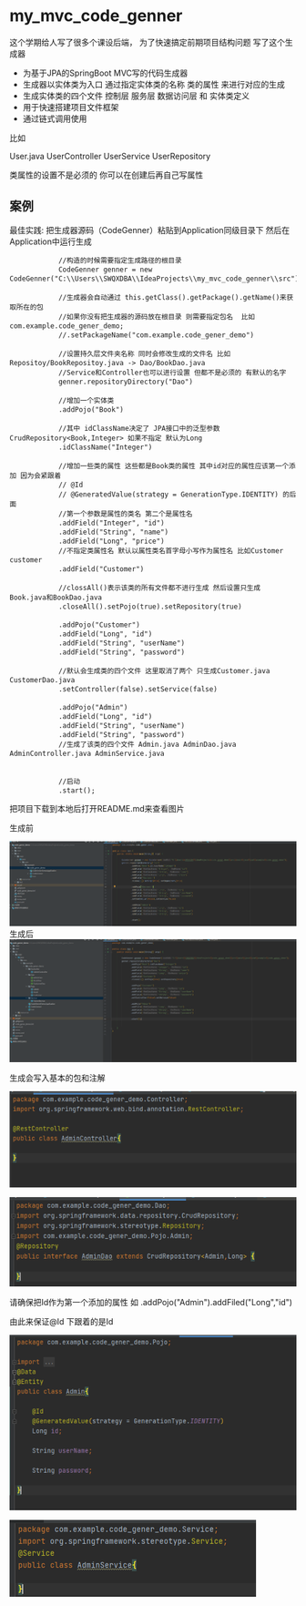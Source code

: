# my_mvc_code_genner


这个学期给人写了很多个课设后端， 为了快速搞定前期项目结构问题 写了这个生成器


* 为基于JPA的SpringBoot MVC写的代码生成器
* 生成器以实体类为入口 通过指定实体类的名称 类的属性 来进行对应的生成
* 生成实体类的四个文件 控制层 服务层 数据访问层 和 实体类定义
* 用于快速搭建项目文件框架
* 通过链式调用使用


  
比如
  
User.java UserController UserService UserRepository

类属性的设置不是必须的 你可以在创建后再自己写属性


## 案例 
最佳实践: 把生成器源码（CodeGenner）粘贴到Application同级目录下  然后在Application中运行生成

                //构造的时候需要指定生成路径的根目录 
                CodeGenner genner = new CodeGenner("C:\\Users\\SWQXDBA\\IdeaProjects\\my_mvc_code_genner\\src");

                //生成器会自动通过 this.getClass().getPackage().getName()来获取所在的包
                //如果你没有把生成器的源码放在根目录 则需要指定包名  比如  com.example.code_gener_demo; 
                //.setPackageName("com.example.code_gener_demo")

                //设置持久层文件夹名称 同时会修改生成的文件名 比如Repositoy/BookRepositoy.java -> Dao/BookDao.java
                //Service和Controller也可以进行设置 但都不是必须的 有默认的名字
                genner.repositoryDirectory("Dao")

                //增加一个实体类
                .addPojo("Book")

                //其中 idClassName决定了 JPA接口中的泛型参数 CrudRepository<Book,Integer> 如果不指定 默认为Long
                .idClassName("Integer")

                //增加一些类的属性 这些都是Book类的属性 其中id对应的属性应该第一个添加 因为会紧跟着   
                // @Id
                // @GeneratedValue(strategy = GenerationType.IDENTITY) 的后面
                //第一个参数是属性的类名 第二个是属性名
                .addField("Integer", "id")
                .addField("String", "name")
                .addField("Long", "price")
                //不指定类属性名 默认以属性类名首字母小写作为属性名 比如Customer customer
                .addField("Customer")

                //clossAll()表示该类的所有文件都不进行生成 然后设置只生成Book.java和BookDao.java
                .closeAll().setPojo(true).setRepository(true)

                .addPojo("Customer")
                .addField("Long", "id")
                .addField("String", "userName")
                .addField("String", "password")

                //默认会生成类的四个文件 这里取消了两个 只生成Customer.java CustomerDao.java
                .setController(false).setService(false)

                .addPojo("Admin")
                .addField("Long", "id")
                .addField("String", "userName")
                .addField("String", "password")
                //生成了该类的四个文件 Admin.java AdminDao.java AdminController.java AdminService.java


                //启动
                .start();

把项目下载到本地后打开README.md来查看图片

生成前

![img.png](img.png)
生成后
![img_1.png](img_1.png)


生成会写入基本的包和注解

![img_2.png](img_2.png)

![img_3.png](img_3.png)

请确保把Id作为第一个添加的属性 如 .addPojo("Admin").addFiled("Long","id")

由此来保证@Id 下跟着的是Id

![img_4.png](img_4.png)

![img_5.png](img_5.png)
